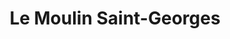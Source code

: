 ---
title: "Le Moulin Saint-Georges"
url: /nort-sur-erdre/le-moulin-saint-georges/
shop: Bäckerei
---